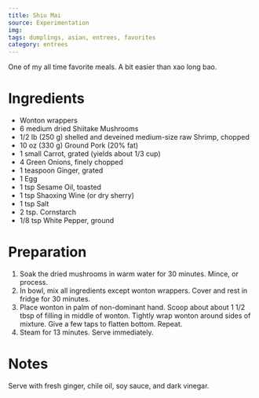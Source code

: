 ```yaml
---
title: Shiu Mai
source: Experimentation
img:
tags: dumplings, asian, entrees, favorites
category: entrees
---
```


One of my all time favorite meals. A bit easier than xao long bao.

Ingredients
===========

* Wonton wrappers
* 6 medium dried Shiitake Mushrooms
* 1/2 lb (250 g) shelled and deveined medium-size raw Shrimp, chopped
* 10 oz (330 g) Ground Pork (20% fat)
* 1 small Carrot, grated (yields about 1/3 cup)
* 4 Green Onions, finely chopped
* 1 teaspoon Ginger, grated
* 1 Egg
* 1 tsp Sesame Oil, toasted
* 1 tsp Shaoxing Wine (or dry sherry)
* 1 tsp Salt
* 2 tsp. Cornstarch
* 1/8 tsp White Pepper, ground

Preparation
===========
1. Soak the dried mushrooms in warm water for 30 minutes. Mince, or process.
2. In bowl, mix all ingredients except wonton wrappers. Cover and rest in fridge for 30 minutes.
3. Place wonton in palm of non-dominant hand. Scoop about about 1 1/2 tbsp of filling in middle of wonton. Tightly wrap wonton around sides of mixture. Give a few taps to flatten bottom. Repeat.
4. Steam for 13 minutes. Serve immediately.

Notes
=====

Serve with fresh ginger, chile oil, soy sauce, and dark vinegar.
